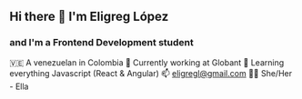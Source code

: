 ## Hi there 👋 I'm Eligreg López

### and I'm a Frontend Development student

🇻🇪 A venezuelan in Colombia
🔭 Currently working at Globant
🌱 Learning everything Javascript (React & Angular)
📫 eligregl@gmail.com
🧍‍♀️ She/Her - Ella

<!--
**eligregl/eligregl** is a ✨ _special_ ✨ repository because its `README.md` (this file) appears on your GitHub profile.

